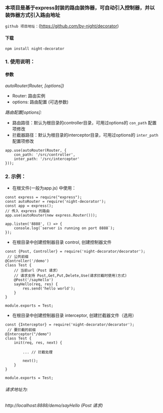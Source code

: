 ### 本项目是基于express封装的路由装饰器，可自动引入控制器，并以装饰器方式引入路由地址
`github 项目地址：`(https://github.com/by-night/decorator)  
#### 下载  
```
npm install night-decorator
```
### 1. 使用说明：  
#### 参数
*autoRouter(Router, [options])*   
* Router: 路由实例
* options: 路由配置 (可选参数)

*路由配置[options]:*  
* 路由路径：默认为根目录的controller目录，可用过options的 `con_path` 配置项修改
* 拦截器路径：默认为根目录的interceptor目录，可用过options的 `inter_path` 配置项修改
```
app.use(autoRouter(Router, {
    con_path: '/src/controller',
    inter_path: '/src/interceptor'
}));

```
### 2. 示例：
* 在根文件(一般为app.js) 中使用：
```
const express = require("express");
const autoRouter = require('night-decorator');
const app = express();
// 传入 express 的路由
app.use(autoRouter(new express.Router()));

app.listen('8888', () => {
    console.log(`server is running on port 8888`);
});
```
* 在根目录中创建控制器目录 control, 创建控制器文件
```
const {Post, Controller} = require('night-decorator/decorator');
 // 公共前缀
@Controller('/demo')
class Test {
    // 当前url（Post 请求）
    // 请求支持 Post,Get,Put,Delete,Use(请求拦截时使用)方式)
    @Post('/sayHello') 
    sayHello(req, res) {
        res.send('hello world');
    }
}

module.exports = Test;
```

* 在根目录中创建控制器目录 interceptor, 创建拦截器文件（选用）
```
const {Interceptor} = require('night-decorator/decorator');
 // 要拦截的前缀
@Interceptor("/demo")
class Test {
    init(req, res, next) {
        
        ... // 拦截处理
        
        next();
    }
}

module.exports = Test;
```
###### 请求地址为:  
###### http://localhost:8888/demo/sayHello (Post 请求)

